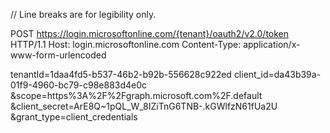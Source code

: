 // Line breaks are for legibility only.

POST https://login.microsoftonline.com/{tenant}/oauth2/v2.0/token HTTP/1.1
Host: login.microsoftonline.com
Content-Type: application/x-www-form-urlencoded

tenantId=1daa4fd5-b537-46b2-b92b-556628c922ed
client_id=da43b39a-01f9-4960-bc79-c98e883d4e0c
&scope=https%3A%2F%2Fgraph.microsoft.com%2F.default
&client_secret=ArE8Q~1pQL_W_8IZiTnG6TNB-.kGWlfzN61fUa2U
&grant_type=client_credentials
